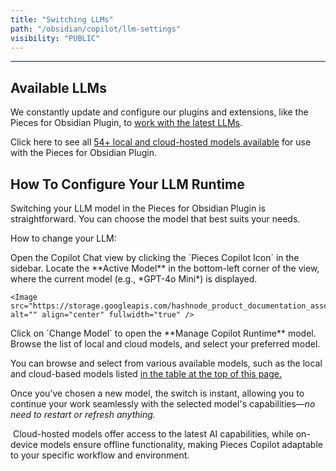```yaml
---
title: "Switching LLMs"
path: "/obsidian/copilot/llm-settings"
visibility: "PUBLIC"
---
```

***

## Available LLMs

We constantly update and configure our plugins and extensions, like the Pieces for Obsidian Plugin, to <a target="_blank" href="https://github.com/pieces-app/support/discussions/121">work with the latest LLMs</a>.

Click here to see all [54+ local and cloud-hosted models available](https://docs.pieces.app/products/large-language-models) for use with the Pieces for Obsidian Plugin.

## How To Configure Your LLM Runtime

Switching your LLM model in the Pieces for Obsidian Plugin is straightforward. You can choose the model that best suits your needs.

How to change your LLM:

<Steps>
  <Step title="Open the Copilot Chat View">
    Open the Copilot Chat view by clicking the `Pieces Copilot Icon` in the sidebar.
  </Step>

  <Step title="Locate the Active Model">
    Locate the **Active Model** in the bottom-left corner of the view, where the current model (e.g., *GPT-4o Mini*) is displayed.

    <Image src="https://storage.googleapis.com/hashnode_product_documentation_assets/obsidian_plugin_assets/pieces_copilot/LLM%20Settings/showing_llm_switch_button_OBS.gif" alt="" align="center" fullwidth="true" />
  </Step>

  <Step title="View the Models">
    Click on `Change Model` to open the **Manage Copilot Runtime** model.
  </Step>

  <Step title="Choose your Desired Model">
    Browse the list of local and cloud models, and select your preferred model.
  </Step>
</Steps>

You can browse and select from various available models, such as the local and cloud-based models listed [in the table at the top of this page.](https://docs.pieces.app/products/obsidian/configuration#supported-llms)

Once you’ve chosen a new model, the switch is instant, allowing you to continue your work seamlessly with the selected model's capabilities—*no need to restart or refresh anything.*

<Image src="https://storage.googleapis.com/hashnode_product_documentation_assets/obsidian_plugin_assets/pieces_copilot/LLM%20Settings/changing_models_OBS.gif" alt="" align="center" fullwidth="true" />

<Callout type="tip">
  Cloud-hosted models offer access to the latest AI capabilities, while on-device models ensure offline functionality, making Pieces Copilot adaptable to your specific workflow and environment.
</Callout>
